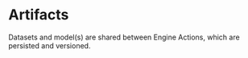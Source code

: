 # Artifacts

Datasets and model(s) are shared between Engine Actions, which are persisted and versioned.
